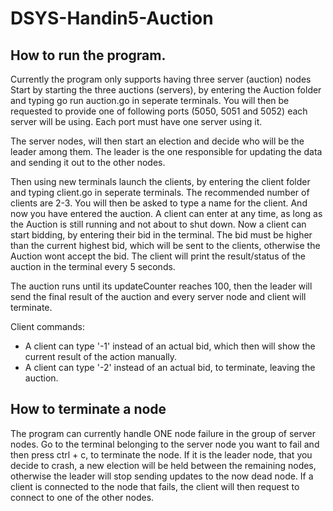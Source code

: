 # DSYS-Handin5-Auction

## How to run the program.
Currently the program only supports having three server (auction) nodes
Start by starting the three auctions (servers), by entering the Auction folder and typing go run auction.go in seperate terminals. You will then be requested to provide one of following ports (5050, 5051 and 5052) each server will be using. Each port must have one server using it.

The server nodes, will then start an election and decide who will be the leader among them. The leader is the one responsible for updating the data and sending it out to the other nodes.

Then using new terminals launch the clients, by entering the client folder and typing client.go in seperate terminals. The recommended number of clients are 2-3. 
You will then be asked to type a name for the client. And now you have entered the auction. A client can enter at any time, as long as the Auction is still running and not about to shut down.
Now a client can start bidding, by entering their bid in the terminal. The bid must be higher than the current highest bid, which will be sent to the clients, otherwise the Auction wont accept the bid.
The client will print the result/status of the auction in the terminal every 5 seconds. 

The auction runs until its updateCounter reaches 100, then the leader will send the final result of the auction and every server node and client will terminate.

Client commands:
- A client can type '-1' instead of an actual bid, which then will show the current result of the action manually.
- A client can type '-2' instead of an actual bid, to terminate, leaving the auction.

## How to terminate a node
The program can currently handle ONE node failure in the group of server nodes. Go to the terminal belonging to the server node you want to fail and then press ctrl + c, to terminate the node. If it is the leader node, that you decide to crash, a new election will be held between the remaining nodes, otherwise the leader will stop sending updates to the now dead node. If a client is connected to the node that fails, the client will then request to connect to one of the other nodes.  
